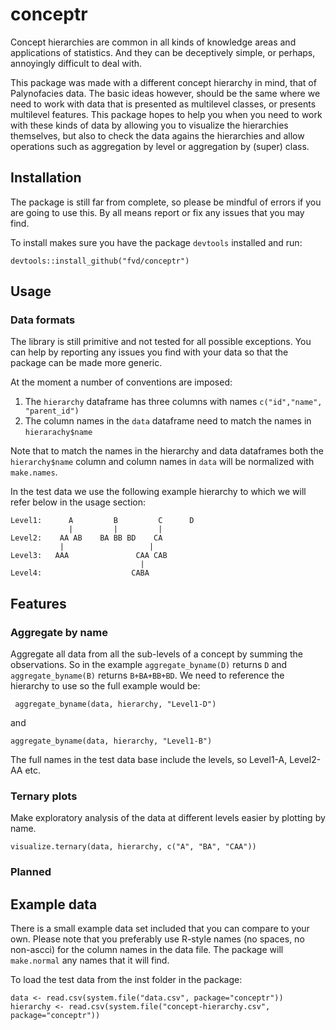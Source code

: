 # conceptr
Concept hierarchies are common in all kinds of knowledge areas and applications
of statistics. And they can be deceptively simple, or perhaps, annoyingly
difficult to deal with.

This package was made with a different concept hierarchy in mind, that of
Palynofacies data. The basic ideas however, should be the same where we need to
work with data that is presented as multilevel classes, or presents multilevel
features. This package hopes to help you when you need to work with these kinds
of data by allowing you to visualize the hierarchies themselves, but also to
check the data agains the hierarchies and allow operations such as aggregation
by level or aggregation by (super) class.

## Installation
The package is still far from complete, so please be mindful of errors if you
are going to use this. By all means report or fix any issues that you may find.

To install makes sure you have the package `devtools` installed and run:

    devtools::install_github("fvd/conceptr")

## Usage
### Data formats
The library is still primitive and not tested for all possible exceptions. You
can help by reporting any issues you find with your data so that the package
can be made more generic.

At the moment a number of conventions are imposed:

1. The `hierarchy` dataframe has three columns with names `c("id","name",
   "parent_id")`
1. The column names in the `data` dataframe need to match the names in
   `hierarachy$name` 

Note that to match the names in the hierarchy and data dataframes both the
`hierarchy$name` column and column names in `data` will be normalized with
`make.names`.

In the test data we use the following example hierarchy to which we will refer
below in the usage section:

    Level1:      A         B         C      D
                 |         |         |     
    Level2:    AA AB    BA BB BD    CA    
               |                   |
    Level3:   AAA               CAA CAB
                                 |
    Level4:                    CABA


## Features
### Aggregate by name
Aggregate all data from all the sub-levels of a concept by summing the
observations. So in the example `aggregate_byname(D)` returns `D` and
`aggregate_byname(B)` returns `B+BA+BB+BD`. We need to reference the hierarchy
to use so the full example would be:

     aggregate_byname(data, hierarchy, "Level1-D")
 
and

    aggregate_byname(data, hierarchy, "Level1-B")

The full names in the test data base include the levels, so Level1-A, Level2-AA
etc.

### Ternary plots
Make exploratory analysis of the data at different levels easier by plotting by
name. 

    visualize.ternary(data, hierarchy, c("A", "BA", "CAA"))
 
### Planned 

## Example data
There is a small example data set included that you can compare to your own.
Please note that you preferably use R-style names (no spaces, no non-ascci) for
the column names in the data file. The package will `make.normal` any names
that it will find.

To load the test data from the inst folder in the package:

    data <- read.csv(system.file("data.csv", package="conceptr"))
    hierarchy <- read.csv(system.file("concept-hierarchy.csv", package="conceptr"))
 
